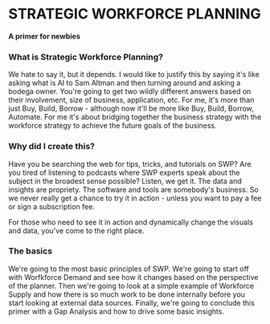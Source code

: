 # STRATEGIC WORKFORCE PLANNING
**A primer for newbies**

### What is Strategic Workforce Planning?

We hate to say it, but it depends. I would like to justify this by saying it's like asking what is AI to Sam Altman and then turning around and asking a bodega owner. You're going to get two wildly different answers based on their involvement, size of business, application, etc. For me, it's more than just Buy, Build, Borrow - although now it'll be more like Buy, Build, Borrow, Automate. For me it's about bridging together the business strategy with the workforce strategy to achieve the future goals of the business. 

### Why did I create this? 

Have you be searching the web for tips, tricks, and tutorials on SWP? Are you tired of listening to podcasts where SWP experts speak about the subject in the broadest sense possible? Listen, we get it. The data and insights are propriety. The software and tools are somebody's business. So we never really get a chance to try it in action - unless you want to pay a fee or sign a subscription fee. 

For those who need to see it in action and dynamically change the visuals and data, you've come to the right place. 

### The basics

We're going to the most basic principles of SWP. We're going to start off with Worfkforce Demand and see how it changes based on the perspective of the planner. Then we're going to look at a simple example of Workforce Supply and how there is so much work to be done internally before you start looking at external data sources. Finally, we're going to conclude this primer with a Gap Analysis and how to drive some basic insights. 



